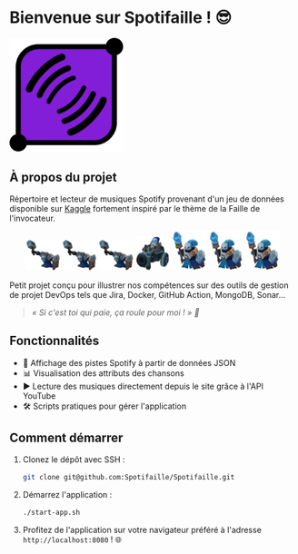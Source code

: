 # Bienvenue sur Spotifaille ! 😎

<img src="https://github.com/Spotifaille/Spotifaille/blob/main/src/img/Spotifaille.png?raw=true" alt="spotifaille_logo" width="200"/>

## À propos du projet

Répertoire et lecteur de musiques Spotify provenant d'un jeu de données disponible sur [Kaggle](https://www.kaggle.com/datasets/byomokeshsenapati/spotify-song-attributes "Kaggle") fortement inspiré par le thème de la Faille de l'invocateur.

<p align="center" width="100%">
	<img width="12%" src="https://github.com/Spotifaille/Spotifaille/blob/main/src/img/bleu_sbire_melee.png?raw=true" alt="bleu_sbire_melee"/>
	<img width="12%" src="https://github.com/Spotifaille/Spotifaille/blob/main/src/img/bleu_sbire_melee.png?raw=true" alt="bleu_sbire_melee" width="50"/>
	<img width="12%" src="https://github.com/Spotifaille/Spotifaille/blob/main/src/img/bleu_sbire_melee.png?raw=true" alt="bleu_sbire_melee" width="50"/>
	<img width="12%" src="https://github.com/Spotifaille/Spotifaille/blob/main/src/img/bleu_sbire_canon.png?raw=true" alt="bleu_sbire_canon" width="50"/>
	<img width="12%" src="https://github.com/Spotifaille/Spotifaille/blob/main/src/img/bleu_sbire_mage.png?raw=true" alt="bleu_sbire_mage" width="50"/>
	<img width="12%" src="https://github.com/Spotifaille/Spotifaille/blob/main/src/img/bleu_sbire_mage.png?raw=true" alt="bleu_sbire_mage" width="50"/>
	<img width="12%" src="https://github.com/Spotifaille/Spotifaille/blob/main/src/img/bleu_sbire_mage.png?raw=true" alt="bleu_sbire_mage" width="50"/>
</p>

Petit projet conçu pour illustrer nos compétences sur des outils de gestion de projet DevOps tels que Jira, Docker, GitHub Action, MongoDB, Sonar... 

> *« Si c'est toi qui paie, ça roule pour moi ! » 🍺*

## Fonctionnalités

- 🎵 Affichage des pistes Spotify à partir de données JSON
- 📊 Visualisation des attributs des chansons
- ▶️ Lecture des musiques directement depuis le site grâce à l'API YouTube
- 🛠️ Scripts pratiques pour gérer l'application

## Comment démarrer

1. Clonez le dépôt avec SSH :
    ```sh
    git clone git@github.com:Spotifaille/Spotifaille.git
    ```

2. Démarrez l'application :
    ```sh
    ./start-app.sh
    ```

3. Profitez de l'application sur votre navigateur préféré à l'adresse `http://localhost:8080` ! 🌐
